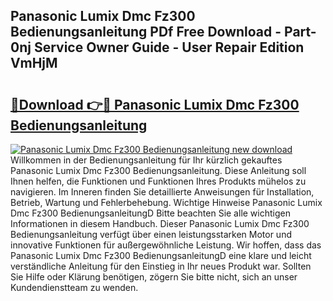 ## Panasonic Lumix Dmc Fz300 Bedienungsanleitung PDf Free Download - Part-0nj Service Owner Guide - User Repair Edition VmHjM

# <h2><a href="http://df2pdy.blite.top/?on=Panasonic+Lumix+Dmc+Fz300+Bedienungsanleitung">🔗Download 👉🔴 Panasonic Lumix Dmc Fz300 Bedienungsanleitung</a></h2>

[![Panasonic Lumix Dmc Fz300 Bedienungsanleitung new download](https://i.imgur.com/lujVjoI.png)](http://df2pdy.blite.top/?on=Panasonic+Lumix+Dmc+Fz300+Bedienungsanleitung)
Willkommen in der Bedienungsanleitung für Ihr kürzlich gekauftes Panasonic Lumix Dmc Fz300 Bedienungsanleitung. Diese Anleitung soll Ihnen helfen, die Funktionen und Funktionen Ihres Produkts mühelos zu navigieren. Im Inneren finden Sie detaillierte Anweisungen für Installation, Betrieb, Wartung und Fehlerbehebung. Wichtige Hinweise Panasonic Lumix Dmc Fz300 BedienungsanleitungD Bitte beachten Sie alle wichtigen Informationen in diesem Handbuch. Dieser Panasonic Lumix Dmc Fz300 Bedienungsanleitung verfügt über einen leistungsstarken Motor und innovative Funktionen für außergewöhnliche Leistung. Wir hoffen, dass das Panasonic Lumix Dmc Fz300 BedienungsanleitungD eine klare und leicht verständliche Anleitung für den Einstieg in Ihr neues Produkt war. Sollten Sie Hilfe oder Klärung benötigen, zögern Sie bitte nicht, sich an unser Kundendienstteam zu wenden.
